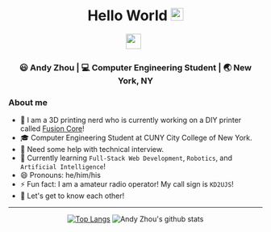 <div align="center">
  <h1> Hello World <img src="https://media.giphy.com/media/hvRJCLFzcasrR4ia7z/giphy.gif" width="25px"></h1>
</div>
 
<p align='center'> 
<a href="https://www.linkedin.com/in/andy-zhou-236a4b165/"><img height="30" src="https://raw.githubusercontent.com/trinwin/trinwin/master/icons/linkedin.png?raw=true"></a>&nbsp;&nbsp;

<div align="center">
<h3> 😃 Andy Zhou | 💻 Computer Engineering Student | 🌏 New York, NY </h3> 
</div>

### About me 

- 👀 I am a 3D printing nerd who is currently working on a DIY printer called [Fusion Core](https://github.com/andyzhou443/FusionCore)!
- 🎓 Computer Engineering Student at CUNY City College of New York.
- 🤔 Need some help with technical interview.
- 🤖 Currently learning `Full-Stack Web Development`, `Robotics`, and `Artificial Intelligence`!
- 😄 Pronouns: he/him/his
- ⚡ Fun fact: I am a amateur radio operator! My call sign is `KD2UJS`!
- 💭 Let's get to know each other!

<div align="center">

---

[![Top Langs](https://github-readme-stats.vercel.app/api/top-langs/?username=andyzhou443&layout=compact)](https://github.com/anuraghazra/github-readme-stats)
![Andy Zhou's github stats](https://github-readme-stats.vercel.app/api/?username=andyzhou443&show_icons=true&title_color=1F75C8&icon_color=2AA410&text_color=043667&bg_color=ffffff) 

</div>
<!--
**trinwin/trinwin** is a ✨ _special_ ✨ repository because its `README.md` (this file) appears on your GitHub profile.

This is taken off of Trinity so I do not own this.
-->